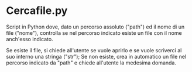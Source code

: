 # Cercafile.py
Script in Python dove, dato un percorso assoluto ("path") ed il nome di un file ("nome"),
controlla se nel percorso indicato esiste un file con il nome anch'esso indicato.

Se esiste il file, si chiede all'utente se vuole aprirlo e se vuole scriverci al suo interno una stringa ("str"); 
Se non esiste, crea in automatico un file nel percorso indicato da "path" e chiede all'utente la medesima domanda.
